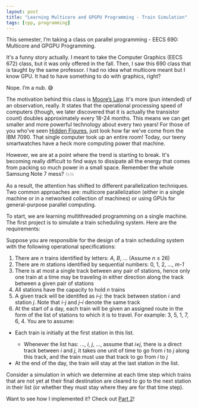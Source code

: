 ```yaml
---
layout: post
title: "Learning Multicore and GPGPU Programming - Train Simulation"
tags: [cpp, programming]
---
```


This semester, I’m taking a class on parallel programming - EECS 690: Multicore and GPGPU Programming.

It's a funny story actually. I meant to take the Computer Graphics (EECS 672) class, but it was only offered in the fall. Then, I saw this 690 class that is taught by the same professor. I had no idea what multicore meant but I know GPU. It had to have something to do with graphics, right?

Nope. I’m a nub. 😅

The motivation behind this class is [Moore’s Law][1]. It's more (pun intended) of an observation, really. It states that the operational processing speed of computers (though, we later discovered that it is actually the transistor count) doubles approximately every 18-24 months. This means we can get smaller and more powerful technology about every two years! For those of you who've seen [Hidden Figures][2], just look how far we've come from the IBM 7090. That single computer took up an entire room! Today, our teeny smartwatches have a heck more computing power that machine.

However, we are at a point where the trend is starting to break. It's becoming really difficult to find ways to dissipate all the energy that comes from packing so much power in a small space. Remember the whole Samsung Note 7 mess? 💥💥

As a result, the attention has shifted to different parallelization techniques. Two common approaches are: multicore parallelization (either in a single machine or in a networked collection of machines) or using GPUs for general-purpose parallel computing.

To start, we are learning multithreaded programming on a single machine. The first project is to simulate a train scheduling system. Here are the requirements:

Suppose you are responsible for the design of a train scheduling system with the following operational specifications:

1. There are *n* trains identified by letters: *A*, *B*, ... (Assume *n* ≤ 26)
2. There are *m* stations identified by sequential numbers: 0, 1, 2, ..., *m-1*
3. There is at most a single track between any pair of stations, hence only one train at a time may be traveling in either direction along the track between a given pair of stations
4. All stations have the capacity to hold *n* trains
5. A given track will be identifed as *i–j*: the track between station *i* and station *j*. Note that *i-j* and *j–i* denote the same track
6. At the start of a day, each train will be given an assigned route in the form of the list of stations to which it is to travel. For example: 3, 5, 1, 7, 6, 4. You are to assume:
  * Each train is initially at the first station in this list.</li>
	* Whenever the list has: ..., *i*, *j*, ..., assume that *i*≠*j*, there is a direct track between *i* and *j*, it takes one unit of time to go from *i* to *j* along this track, and the train must use that track to go from <i>i</i> to *j*
  * At the end of the day, the train will stay at the last station in the list.

Consider a simulation in which we determine at each time step which trains that are not yet at their final destination are cleared to go to the next station in their list (or whether they must stay where they are for that time step).


Want to see how I implemented it? Check out [Part 2][3]!

[1]: http://www.investopedia.com/terms/m/mooreslaw.asp
[2]: http://www.imdb.com/title/tt4846340/
[3]: http://sharynneazhar.com/blog/2017/train-sims-2/
